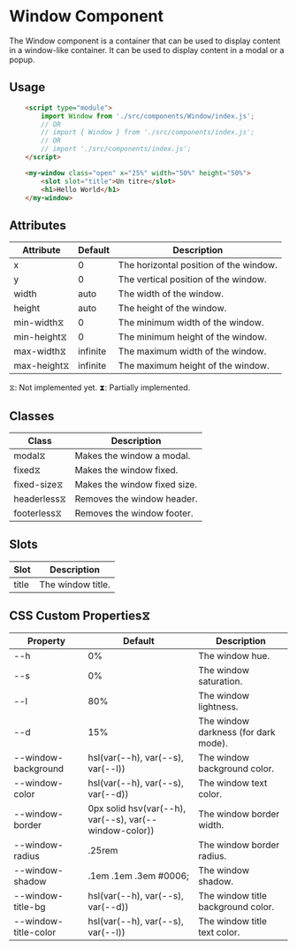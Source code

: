 # Window Component

The Window component is a container that can be used to display content in a window-like container. It can be used to display content in a modal or a popup.

## Usage

```html
	<script type="module">
		import Window from './src/components/Window/index.js';
		// OR
		// import { Window } from './src/components/index.js';
		// OR
		// import './src/components/index.js';
	</script>

	<my-window class="open" x="25%" width="50%" height="50%">
		<slot slot="title">Un titre</slot>
		<h1>Hello World</h1>
	</my-window>
```

## Attributes
| Attribute   | Default  | Description                            |
| ----------- | -------- | -------------------------------------- |
| x           | 0        | The horizontal position of the window. |
| y           | 0        | The vertical position of the window.   |
| width       | auto     | The width of the window.               |
| height      | auto     | The height of the window.              |
| min-width⧖  | 0        | The minimum width of the window.       |
| min-height⧖ | 0        | The minimum height of the window.      |
| max-width⧖  | infinite | The maximum width of the window.       |
| max-height⧖ | infinite | The maximum height of the window.      |
⧖: Not implemented yet.
⧗: Partially implemented.

## Classes
| Class       | Description                  |
| ----------- | ---------------------------- |
| modal⧖      | Makes the window a modal.    |
| fixed⧖      | Makes the window fixed.      |
| fixed-size⧖ | Makes the window fixed size. |
| headerless⧖ | Removes the window header.   |
| footerless⧖ | Removes the window footer.   |

## Slots
| Slot  | Description       |
| ----- | ----------------- |
| title | The window title. |

## CSS Custom Properties⧖
| Property               | Default                                                | Description                          |
| ---------------------- | ------------------------------------------------------ | ------------------------------------ |
| --h                    | 0%                                                     | The window hue.                      |
| --s                    | 0%                                                     | The window saturation.               |
| --l                    | 80%                                                    | The window lightness.                |
| --d                    | 15%                                                    | The window darkness (for dark mode). |
| --window-background    | hsl(var(--h), var(--s), var(--l))                      | The window background color.         |
| --window-color         | hsl(var(--h), var(--s), var(--d))                      | The window text color.               |
| --window-border        | 0px solid hsv(var(--h), var(--s), var(--window-color)) | The window border width.             |
| --window-radius        | .25rem                                                 | The window border radius.            |
| --window-shadow        | .1em .1em .3em #0006;                                  | The window shadow.                   |
| --window-title-bg      | hsl(var(--h), var(--s), var(--d))                      | The window title background color.   |
| --window-title-color   | hsl(var(--h), var(--s), var(--l))                      | The window title text color.         |
